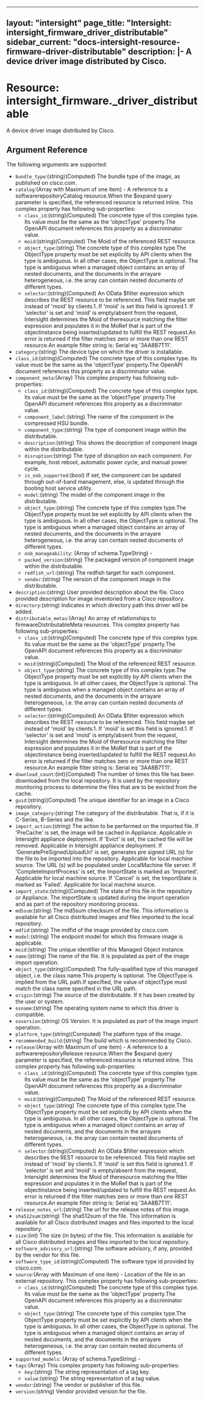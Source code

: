 
---
layout: "intersight"
page_title: "Intersight: intersight_firmware_driver_distributable"
sidebar_current: "docs-intersight-resource-firmware-driver-distributable"
description: |-
  A device driver image distributed by Cisco.
---

# Resource: intersight_firmware._driver_distributable
A device driver image distributed by Cisco.
## Argument Reference
The following arguments are supported:
* `bundle_type`:(string)(Computed) The bundle type of the image, as published on cisco.com. 
* `catalog`:(Array with Maximum of one item) - A reference to a softwarerepositoryCatalog resource.When the $expand query parameter is specified, the referenced resource is returned inline. 
This complex property has following sub-properties:
  + `class_id`:(string)(Computed) The concrete type of this complex type. Its value must be the same as the 'objectType' property.The OpenAPI document references this property as a discriminator value. 
  + `moid`:(string)(Computed) The Moid of the referenced REST resource. 
  + `object_type`:(string) The concrete type of this complex type.The ObjectType property must be set explicitly by API clients when the type is ambiguous. In all other cases, the ObjectType is optional. The type is ambiguous when a managed object contains an array of nested documents, and the documents in the arrayare heterogeneous, i.e. the array can contain nested documents of different types. 
  + `selector`:(string)(Computed) An OData $filter expression which describes the REST resource to be referenced. This field maybe set instead of 'moid' by clients.1. If 'moid' is set this field is ignored.1. If 'selector' is set and 'moid' is empty/absent from the request, Intersight determines the Moid of theresource matching the filter expression and populates it in the MoRef that is part of the objectinstance being inserted/updated to fulfill the REST request.An error is returned if the filter matches zero or more than one REST resource.An example filter string is: Serial eq '3AA8B7T11'. 
* `category`:(string) The device type on which the driver is installable. 
* `class_id`:(string)(Computed) The concrete type of this complex type. Its value must be the same as the 'objectType' property.The OpenAPI document references this property as a discriminator value. 
* `component_meta`:(Array)
This complex property has following sub-properties:
  + `class_id`:(string)(Computed) The concrete type of this complex type. Its value must be the same as the 'objectType' property.The OpenAPI document references this property as a discriminator value. 
  + `component_label`:(string) The name of the component in the compressed HSU bundle. 
  + `component_type`:(string) The type of component image within the distributable. 
  + `description`:(string) This shows the description of component image within the distributable. 
  + `disruption`:(string) The type of disruption on each component. For example, host reboot, automatic power cycle, and manual power cycle. 
  + `is_oob_supported`:(bool) If set, the component can be updated through out-of-band management, else, is updated through the booting host service utility. 
  + `model`:(string) The model of the component image in the distributable. 
  + `object_type`:(string) The concrete type of this complex type.The ObjectType property must be set explicitly by API clients when the type is ambiguous. In all other cases, the ObjectType is optional. The type is ambiguous when a managed object contains an array of nested documents, and the documents in the arrayare heterogeneous, i.e. the array can contain nested documents of different types. 
  + `oob_manageability`:
                (Array of schema.TypeString) -
  + `packed_version`:(string) The packaged version of component image within the distributable. 
  + `redfish_url`:(string) The redfish target for each component. 
  + `vendor`:(string) The version of the component image in the distributable. 
* `description`:(string) User provided description about the file. Cisco provided description for image inventoried from a Cisco repository. 
* `directory`:(string) Indicates in which directory path this driver will be added. 
* `distributable_metas`:(Array) An array of relationships to firmwareDistributableMeta resources. 
This complex property has following sub-properties:
  + `class_id`:(string)(Computed) The concrete type of this complex type. Its value must be the same as the 'objectType' property.The OpenAPI document references this property as a discriminator value. 
  + `moid`:(string)(Computed) The Moid of the referenced REST resource. 
  + `object_type`:(string) The concrete type of this complex type.The ObjectType property must be set explicitly by API clients when the type is ambiguous. In all other cases, the ObjectType is optional. The type is ambiguous when a managed object contains an array of nested documents, and the documents in the arrayare heterogeneous, i.e. the array can contain nested documents of different types. 
  + `selector`:(string)(Computed) An OData $filter expression which describes the REST resource to be referenced. This field maybe set instead of 'moid' by clients.1. If 'moid' is set this field is ignored.1. If 'selector' is set and 'moid' is empty/absent from the request, Intersight determines the Moid of theresource matching the filter expression and populates it in the MoRef that is part of the objectinstance being inserted/updated to fulfill the REST request.An error is returned if the filter matches zero or more than one REST resource.An example filter string is: Serial eq '3AA8B7T11'. 
* `download_count`:(int)(Computed) The number of times this file has been downloaded from the local repository. It is used by the repository monitoring process to determine the files that are to be evicted from the cache. 
* `guid`:(string)(Computed) The unique identifier for an image in a Cisco repository. 
* `image_category`:(string) The category of the distributable. That is, if it is C-Series, B-Series and the like. 
* `import_action`:(string) The action to be performed on the imported file. If 'PreCache' is set, the image will be cached in Appliance. Applicable in Intersight appliance deployment. If 'Evict' is set, the cached file will be removed. Applicable in Intersight appliance deployment. If 'GeneratePreSignedUploadUrl' is set, generates pre signed URL (s) for the file to be imported into the repository. Applicable for local machine source. The URL (s) will be populated under LocalMachine file server. If 'CompleteImportProcess' is set, the ImportState is marked as 'Imported'. Applicable for local machine source. If 'Cancel' is set, the ImportState is marked as 'Failed'. Applicable for local machine source. 
* `import_state`:(string)(Computed) The state  of this file in the repository or Appliance. The importState is updated during the import operation and as part of the repository monitoring process. 
* `md5sum`:(string) The md5sum checksum of the file. This information is available for all Cisco distributed images and files imported to the local repository. 
* `mdfid`:(string) The mdfid of the image provided by cisco.com. 
* `model`:(string) The endpoint model for which this firmware image is applicable. 
* `moid`:(string) The unique identifier of this Managed Object instance. 
* `name`:(string) The name of the file. It is populated as part of the image import operation. 
* `object_type`:(string)(Computed) The fully-qualified type of this managed object, i.e. the class name.This property is optional. The ObjectType is implied from the URL path.If specified, the value of objectType must match the class name specified in the URL path. 
* `origin`:(string) The source of the distributable. If it has been created by the user or system. 
* `osname`:(string) The operating system name to which this driver is compatible. 
* `osversion`:(string) OS Version. It is populated as part of the image import operation. 
* `platform_type`:(string)(Computed) The platform type of the image. 
* `recommended_build`:(string) The build which is recommended by Cisco. 
* `release`:(Array with Maximum of one item) - A reference to a softwarerepositoryRelease resource.When the $expand query parameter is specified, the referenced resource is returned inline. 
This complex property has following sub-properties:
  + `class_id`:(string)(Computed) The concrete type of this complex type. Its value must be the same as the 'objectType' property.The OpenAPI document references this property as a discriminator value. 
  + `moid`:(string)(Computed) The Moid of the referenced REST resource. 
  + `object_type`:(string) The concrete type of this complex type.The ObjectType property must be set explicitly by API clients when the type is ambiguous. In all other cases, the ObjectType is optional. The type is ambiguous when a managed object contains an array of nested documents, and the documents in the arrayare heterogeneous, i.e. the array can contain nested documents of different types. 
  + `selector`:(string)(Computed) An OData $filter expression which describes the REST resource to be referenced. This field maybe set instead of 'moid' by clients.1. If 'moid' is set this field is ignored.1. If 'selector' is set and 'moid' is empty/absent from the request, Intersight determines the Moid of theresource matching the filter expression and populates it in the MoRef that is part of the objectinstance being inserted/updated to fulfill the REST request.An error is returned if the filter matches zero or more than one REST resource.An example filter string is: Serial eq '3AA8B7T11'. 
* `release_notes_url`:(string) The url for the release notes of this image. 
* `sha512sum`:(string) The sha512sum of the file. This information is available for all Cisco distributed images and files imported to the local repository. 
* `size`:(int) The size (in bytes) of the file. This information is available for all Cisco distributed images and files imported to the local repository. 
* `software_advisory_url`:(string) The software advisory, if any, provided by the vendor for this file. 
* `software_type_id`:(string)(Computed) The software type id provided by cisco.com. 
* `source`:(Array with Maximum of one item) - Location of the file in an external repository. 
This complex property has following sub-properties:
  + `class_id`:(string)(Computed) The concrete type of this complex type. Its value must be the same as the 'objectType' property.The OpenAPI document references this property as a discriminator value. 
  + `object_type`:(string) The concrete type of this complex type.The ObjectType property must be set explicitly by API clients when the type is ambiguous. In all other cases, the ObjectType is optional. The type is ambiguous when a managed object contains an array of nested documents, and the documents in the arrayare heterogeneous, i.e. the array can contain nested documents of different types. 
* `supported_models`:
                (Array of schema.TypeString) -
* `tags`:(Array)
This complex property has following sub-properties:
  + `key`:(string) The string representation of a tag key. 
  + `value`:(string) The string representation of a tag value. 
* `vendor`:(string) The vendor or publisher of this file. 
* `version`:(string) Vendor provided version for the file. 

